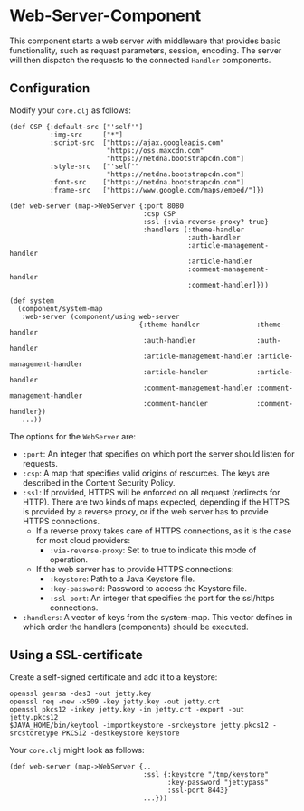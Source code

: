 # Web-Server-Component

This component starts a web server with middleware that provides basic functionality, such as request parameters, session, encoding. The server will then dispatch the requests to the connected `Handler` components.

## Configuration

Modify your `core.clj` as follows:

```
(def CSP {:default-src ["'self'"]
          :img-src     ["*"]
          :script-src  ["https://ajax.googleapis.com"
                        "https://oss.maxcdn.com"
                        "https://netdna.bootstrapcdn.com"]
          :style-src   ["'self'"
                        "https://netdna.bootstrapcdn.com"]
          :font-src    ["https://netdna.bootstrapcdn.com"]
          :frame-src   ["https://www.google.com/maps/embed/"]})

(def web-server (map->WebServer {:port 8080
                                 :csp CSP
                                 :ssl {:via-reverse-proxy? true}
                                 :handlers [:theme-handler
                                            :auth-handler
                                            :article-management-handler
                                            :article-handler
                                            :comment-management-handler
                                            :comment-handler]}))

(def system
  (component/system-map
   :web-server (component/using web-server
                                {:theme-handler              :theme-handler
                                 :auth-handler               :auth-handler
                                 :article-management-handler :article-management-handler
                                 :article-handler            :article-handler
                                 :comment-management-handler :comment-management-handler
                                 :comment-handler            :comment-handler})
   ...))
```

The options for the `WebServer` are:
* `:port`: An integer that specifies on which port the server should listen for requests.
* `:csp`: A map that specifies valid origins of resources. The keys are described in the Content Security Policy.
* `:ssl`: If provided, HTTPS will be enforced on all request (redirects for HTTP). There are two kinds of maps expected, depending if the HTTPS is provided by a reverse proxy, or if the web server has to provide HTTPS connections.
  * If a reverse proxy takes care of HTTPS connections, as it is the case for most cloud providers:
    * `:via-reverse-proxy`: Set to true to indicate this mode of operation.
  * If the web server has to provide HTTPS connections:
    * `:keystore`: Path to a Java Keystore file.
    * `:key-password`: Password to access the Keystore file.
    * `:ssl-port`: An integer that specifies the port for the ssl/https connections.
* `:handlers`: A vector of keys from the system-map. This vector defines in which order the handlers (components) should be executed.

## Using a SSL-certificate

Create a self-signed certificate and add it to a keystore:

```
openssl genrsa -des3 -out jetty.key
openssl req -new -x509 -key jetty.key -out jetty.crt
openssl pkcs12 -inkey jetty.key -in jetty.crt -export -out jetty.pkcs12
$JAVA_HOME/bin/keytool -importkeystore -srckeystore jetty.pkcs12 -srcstoretype PKCS12 -destkeystore keystore
```

Your `core.clj` might look as follows:

```
(def web-server (map->WebServer {..
                                 :ssl {:keystore "/tmp/keystore"
                                       :key-password "jettypass"
                                       :ssl-port 8443}
                                 ...}))
```